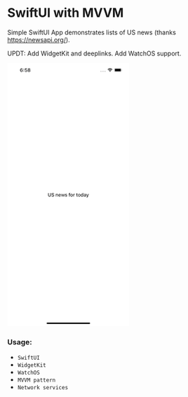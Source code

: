 # SwiftUI with MVVM

Simple SwiftUI App demonstrates lists of US news (thanks https://newsapi.org/).

UPDT: Add WidgetKit and deeplinks. Add WatchOS support.

![NewsFeed](./news2.gif "SwiftUI with MVVM")



### Usage:
* `SwiftUI`
* `WidgetKit`
* `WatchOS`
* `MVVM pattern`
* `Network services`

